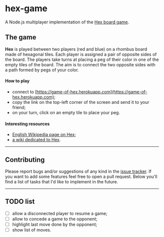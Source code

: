 # hex-game
A Node.js multiplayer implementation of the [Hex board game](https://en.wikipedia.org/wiki/Hex_(board_game)).

## The game
**Hex** is played between two players (red and blue) on a rhombus board made of hexagonal tiles. Each player is assigned a pair of opposite sides of the board. The players take turns at placing a peg of their color in one of the empty tiles of the board. The aim is to connect the two opposite sides with a path formed by pegs of your color.

#### How to play
- connect to [https://game-of-hex.herokuapp.com](https://game-of-hex.herokuapp.com);
- copy the link on the top-left corner of the screen and send it to your friend;
- on your turn, click on an empty tile to place your peg.

#### Interesting resources
- [English Wikipedia page on Hex](https://en.wikipedia.org/wiki/Hex_(board_game));
- [a wiki dedicated to Hex](https://www.hexwiki.net/index.php/Main_Page).

---

## Contributing
Please report bugs and/or suggestions of any kind in the [issue tracker](https://github.com/michelebucelli/hex-game/issues). If you want to add some features feel free to open a pull request. Below you'll find a list of tasks that I'd like to implement in the future.

---

## TODO list
- [ ] allow a disconnected player to resume a game;
- [ ] allow to concede a game to the opponent;
- [ ] highlight last move done by the opponent;
- [ ] show list of moves.

